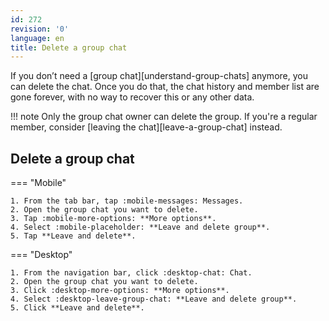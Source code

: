 ```yaml
---
id: 272
revision: '0'
language: en
title: Delete a group chat
---
```


If you don’t need a [group chat][understand-group-chats] anymore, you can delete the chat. Once you do that, the chat history and member list are gone forever, with no way to recover this or any other data.

!!! note
Only the group chat owner can delete the group. If you're a regular member, consider [leaving the chat][leave-a-group-chat] instead.

## Delete a group chat

=== "Mobile"

    1. From the tab bar, tap :mobile-messages: Messages.
    2. Open the group chat you want to delete.
    3. Tap :mobile-more-options: **More options**.
    4. Select :mobile-placeholder: **Leave and delete group**.
    5. Tap **Leave and delete**.

=== "Desktop"

    1. From the navigation bar, click :desktop-chat: Chat.
    2. Open the group chat you want to delete.
    3. Click :desktop-more-options: **More options**.
    4. Select :desktop-leave-group-chat: **Leave and delete group**.
    5. Click **Leave and delete**.
